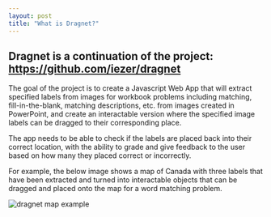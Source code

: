 ```yaml
---
layout: post
title: "What is Dragnet?"
---
```


## Dragnet is a continuation of the project: https://github.com/iezer/dragnet

The goal of the project is to create a Javascript Web App that will extract specified labels from images for workbook problems including matching, fill-in-the-blank, matching descriptions, etc. from images created in PowerPoint, and create an interactable version where the specified image labels can be dragged to their corresponding place.

The app needs to be able to check if the labels are placed back into their correct location, with the ability to grade and give feedback to the user based on how many they placed correct or incorrectly.

For example, the below image shows a map of Canada with three labels that have been extracted and turned into interactable objects that can be dragged and placed onto the map for a word matching problem.

![dragnet map example](dragnet-os\images\map_example.png)
